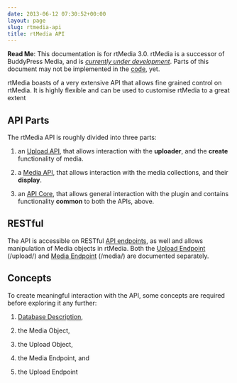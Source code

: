 ```yaml
---
date: 2013-06-12 07:30:52+00:00
layout: page
slug: rtmedia-api
title: rtMedia API
---
```


**Read Me**: This documentation is for rtMedia 3.0. rtMedia is a successor of BuddyPress Media, and is [_currently under development_](https://rtcamp.com/news/getting-ready-for-rtmedia/). Parts of this document may not be implemented in the [code](https://github.com/rtCamp/buddypress-media/tree/rtmedia), yet.


rtMedia boasts of a very extensive API that allows fine grained control on rtMedia. It is highly flexible and can be used to customise rtMedia to a great extent


## API Parts


The rtMedia API is roughly divided into three parts:



	
  1. an [Upload API](hthttp://rtcamp.com/buddypress-media/docs/developer/rtmedia-api/upload-api), that allows interaction with the **uploader**, and the **create** functionality of media.

	
  2. a [Media API](https://rtcamp.com/rtmedia/docs/developer/rtmedia-api/media-api), that allows interaction with the media collections, and their **display**.

	
  3. an [API Core](https://rtcamp.com/rtmedia/docs/developer/rtmedia-api/api-core/), that allows general interaction with the plugin and contains functionality **common** to both the APIs, above.




## RESTful


The API is accessible on RESTful [API endpoints](https://rtcamp.com/rtmedia/docs/developer/rtmedia-api/endpoints/), as well and allows manipulation of Media objects in rtMedia. Both the [Upload Endpoint](https://rtcamp.com/rtmedia/docs/developer/rtmedia-api/endpoints/upload-endpoint) (/upload/) and [Media Endpoint](https://rtcamp.com/rtmedia/docs/developer/rtmedia-api/endpoints/media-endpoint) (/media/) are documented separately.


## Concepts


To create meaningful interaction with the API, some concepts are required before exploring it any further:



	
  1. [Database Description](https://rtcamp.com/rtmedia/docs/developer/database-description/),

	
  2. the Media Object,

	
  3. the Upload Object,

	
  4. the Media Endpoint, and

	
  5. the Upload Endpoint


